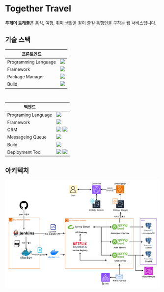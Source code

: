 # Together Travel

**투게더 트래블**은
음식, 여행, 취미 생활을 같이 즐길 동행인을 구하는 웹 서비스입니다.



## 기술 스택
|프론트엔드||
|---|---|
|Programming Language|<img src="https://img.shields.io/badge/typescript-3178C6?style=for-the-badge&logo=typescript&logoColor=white">|
|Framework|<img src="https://img.shields.io/badge/react-61DAFB?style=for-the-badge&logo=react&logoColor=black">|
|Package Manager| <img src="https://img.shields.io/badge/yarn berry-2C8EBB?style=for-the-badge&logo=yarn&logoColor=white">|
|Build|<img src="https://img.shields.io/badge/vite-646CFF?style=for-the-badge&logo=vite&logoColor=white">|
<br />

|백엔드||
|---|---|
|Programing Language|<img src="https://img.shields.io/badge/Java-437291?style=for-the-badge&logo=openjdk&logoColor=white">|
|Framework|<img src="https://img.shields.io/badge/spring boot-6DB33F?style=for-the-badge&logo=springboot&logoColor=white">|
|ORM|<img src="https://img.shields.io/badge/JPA-59666C?style=for-the-badge&logo=hibernate&logoColor=white"> <img src="https://img.shields.io/badge/Query DSL-59666C?style=for-the-badge&logo=hibernate&logoColor=white">|
|Messageing Queue|<img src="https://img.shields.io/badge/kafka-231F20?style=for-the-badge&logo=apachekafka&logoColor=white">|
|Build|<img src="https://img.shields.io/badge/maven-C71A36?style=for-the-badge&logo=apachemaven&logoColor=white">
|Deployment Tool| <img src="https://img.shields.io/badge/docker-2496ED?style=for-the-badge&logo=docker&logoColor=white"> <img src="https://img.shields.io/badge/jenkins-D24939?style=for-the-badge&logo=jenkins&logoColor=white">|

## 아키텍처
<img src="/profile/resources/architecture.png">

